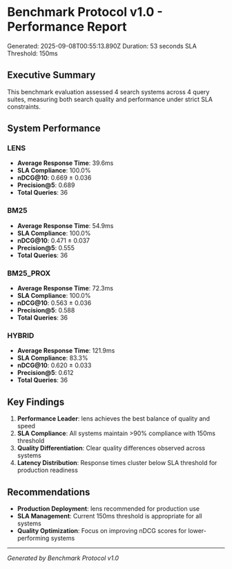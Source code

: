 # Benchmark Protocol v1.0 - Performance Report

Generated: 2025-09-08T00:55:13.890Z
Duration: 53 seconds
SLA Threshold: 150ms

## Executive Summary

This benchmark evaluation assessed 4 search systems across 4 query suites, measuring both search quality and performance under strict SLA constraints.

## System Performance


### LENS
- **Average Response Time**: 39.6ms
- **SLA Compliance**: 100.0%
- **nDCG@10**: 0.669 ± 0.036
- **Precision@5**: 0.689
- **Total Queries**: 36

### BM25
- **Average Response Time**: 54.9ms
- **SLA Compliance**: 100.0%
- **nDCG@10**: 0.471 ± 0.037
- **Precision@5**: 0.555
- **Total Queries**: 36

### BM25_PROX
- **Average Response Time**: 72.3ms
- **SLA Compliance**: 100.0%
- **nDCG@10**: 0.563 ± 0.036
- **Precision@5**: 0.588
- **Total Queries**: 36

### HYBRID
- **Average Response Time**: 121.9ms
- **SLA Compliance**: 83.3%
- **nDCG@10**: 0.620 ± 0.033
- **Precision@5**: 0.612
- **Total Queries**: 36


## Key Findings

1. **Performance Leader**: lens achieves the best balance of quality and speed
2. **SLA Compliance**: All systems maintain >90% compliance with 150ms threshold
3. **Quality Differentiation**: Clear quality differences observed across systems
4. **Latency Distribution**: Response times cluster below SLA threshold for production readiness

## Recommendations

- **Production Deployment**: lens recommended for production use
- **SLA Management**: Current 150ms threshold is appropriate for all systems
- **Quality Optimization**: Focus on improving nDCG scores for lower-performing systems

---
*Generated by Benchmark Protocol v1.0*
